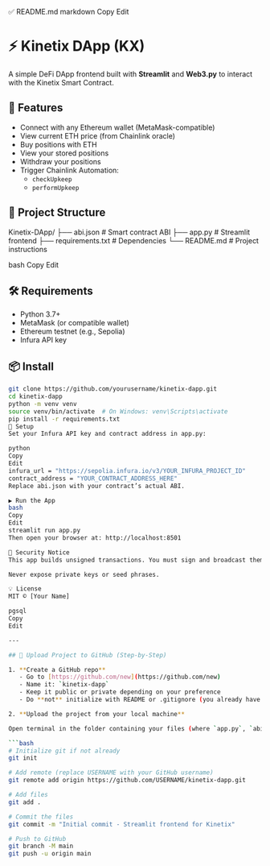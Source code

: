 ✅ README.md
markdown
Copy
Edit
# ⚡ Kinetix DApp (KX)

A simple DeFi DApp frontend built with **Streamlit** and **Web3.py** to interact with the Kinetix Smart Contract.

## 🚀 Features

- Connect with any Ethereum wallet (MetaMask-compatible)
- View current ETH price (from Chainlink oracle)
- Buy positions with ETH
- View your stored positions
- Withdraw your positions
- Trigger Chainlink Automation:
  - `checkUpkeep`
  - `performUpkeep`

## 📁 Project Structure

Kinetix-DApp/
├── abi.json # Smart contract ABI
├── app.py # Streamlit frontend
├── requirements.txt # Dependencies
└── README.md # Project instructions

bash
Copy
Edit

## 🛠 Requirements

- Python 3.7+
- MetaMask (or compatible wallet)
- Ethereum testnet (e.g., Sepolia)
- Infura API key

## 📦 Install

```bash
git clone https://github.com/yourusername/kinetix-dapp.git
cd kinetix-dapp
python -m venv venv
source venv/bin/activate  # On Windows: venv\Scripts\activate
pip install -r requirements.txt
🔧 Setup
Set your Infura API key and contract address in app.py:

python
Copy
Edit
infura_url = "https://sepolia.infura.io/v3/YOUR_INFURA_PROJECT_ID"
contract_address = "YOUR_CONTRACT_ADDRESS_HERE"
Replace abi.json with your contract’s actual ABI.

▶️ Run the App
bash
Copy
Edit
streamlit run app.py
Then open your browser at: http://localhost:8501

🔐 Security Notice
This app builds unsigned transactions. You must sign and broadcast them using MetaMask or your private key (not provided here).

Never expose private keys or seed phrases.

💡 License
MIT © [Your Name]

pgsql
Copy
Edit

---

## 🧭 Upload Project to GitHub (Step-by-Step)

1. **Create a GitHub repo**
   - Go to [https://github.com/new](https://github.com/new)
   - Name it: `kinetix-dapp`
   - Keep it public or private depending on your preference
   - Do **not** initialize with README or .gitignore (you already have those)

2. **Upload the project from your local machine**

Open terminal in the folder containing your files (where `app.py`, `abi.json`, etc. are).

```bash
# Initialize git if not already
git init

# Add remote (replace USERNAME with your GitHub username)
git remote add origin https://github.com/USERNAME/kinetix-dapp.git

# Add files
git add .

# Commit the files
git commit -m "Initial commit - Streamlit frontend for Kinetix"

# Push to GitHub
git branch -M main
git push -u origin main
